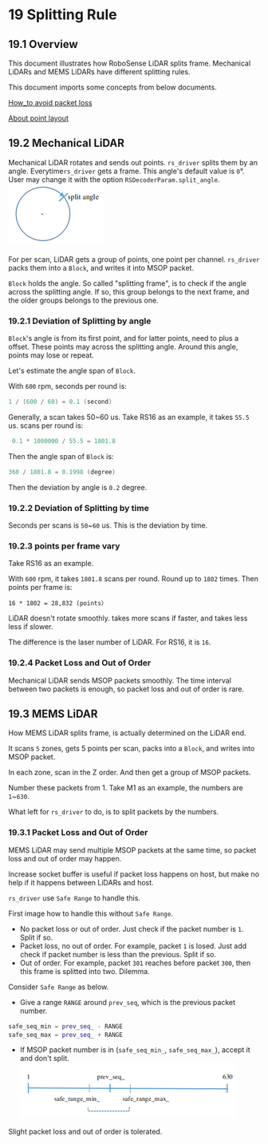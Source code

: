 # 19 **Splitting Rule**



## 19.1  Overview

This document illustrates how RoboSense LiDAR splits frame. Mechanical LiDARs and MEMS LiDARs have different splitting rules. 

This document imports some concepts from below documents.

[How_to avoid packet loss](./17_how_to_avoid_packet_loss.md)

[About point layout](./18_about_point_layout.md)



## 19.2  Mechanical LiDAR

Mechanical LiDAR rotates and sends out points. `rs_driver` splits them by an angle. Everytime`rs_driver` gets a frame. This angle's default value is `0`°. User may change it with the option `RSDecoderParam.split_angle`. 
![split angle](./img/19_01_split_angle.png)

For per scan, LiDAR gets a group of points, one point per channel. `rs_driver` packs them into a `Block`, and writes it into MSOP packet. 

`Block` holds the angle. So called "splitting frame", is to check if the angle across the splitting angle. If so, this group belongs to the next frame, and the older groups belongs to the previous one. 

### 19.2.1 Deviation of Splitting by angle

`Block`'s angle is from its first point, and for latter points, need to plus a offset. These points may across the splitting angle. Around this angle, points may lose or repeat.

Let's estimate the angle span of `Block`. 

With  `600` rpm, seconds per round is:

```c++
1 / (600 / 60) = 0.1 (second)
```

Generally, a scan takes 50~60 us. Take RS16 as an example, it takes `55.5` us. scans per round is:

```c++
 0.1 * 1000000 / 55.5 = 1801.8
```

Then the angle span of `Block` is:

```c++
360 / 1801.8 = 0.1998 (degree)
```

Then the deviation by angle is `0.2` degree.

### 19.2.2 Deviation of Splitting by time

Seconds per scans is `50`~`60` us. This is the deviation by time.

### 19.2.3 points per frame vary

Take RS16 as an example. 

With `600` rpm, it takes `1801.8` scans per round. Round up to `1802` times. Then points per frame is:

```
16 * 1802 = 28,832 (points）
```

LiDAR doesn't  rotate smoothly. takes more scans if faster, and takes less less if slower.

The difference is the laser number of LiDAR. For RS16, it is `16`. 

### 19.2.4 Packet Loss and Out of Order

Mechanical LiDAR sends MSOP packets smoothly. The time interval between two packets is enough, so packet loss and out of order is rare.



## 19.3 MEMS LiDAR

How MEMS LiDAR splits frame, is actually determined on the LiDAR end.

It scans `5` zones, gets 5 points per scan, packs into a `Block`, and writes into MSOP packet. 

In each zone, scan in the Z order. And then get a group of MSOP packets. 

Number these packets from 1.  Take M1 as an example,  the numbers are `1`~`630`.

What left for `rs_driver` to do, is to split packets by the numbers. 

### 19.3.1 Packet Loss and Out of Order

MEMS LiDAR may send multiple MSOP packets at the same time, so packet loss and out of order may happen.

Increase socket buffer is useful if packet loss happens on host, but make no help if it happens between LiDARs and host.

`rs_driver` use `Safe Range` to handle this.



First image how to handle this without `Safe Range`.

+ No packet loss or out of order.  Just check if the packet number is `1`. Split if so.
+ Packet loss, no out of order. For example, packet `1` is losed. Just add check if packet number is less than the previous. Split if so. 
+ Out of order. For example, packet `301` reaches before packet `300`, then this frame is splitted into two.  Dilemma.



Consider `Safe Range` as below.

+ Give a range `RANGE` around `prev_seq`, which is the previous packet number.

```c++
safe_seq_min = prev_seq_ - RANGE
safe_seq_max = prev_seq_ + RANGE
```

+ If MSOP packet number is in (`safe_seq_min_`, `safe_seq_max_`), accept it and don't split.
![safe range](./img/19_02_safe_range.png)

Slight packet loss and out of order is tolerated. 



